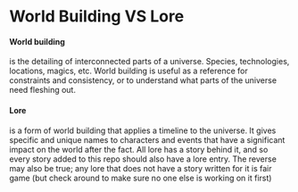 # World Building VS Lore
#### World building
is the detailing of interconnected parts of a universe. Species, technologies, locations, magics, etc. 
World building is useful as a reference for constraints and consistency, or to understand what parts of the universe need fleshing out.
#### Lore
is a form of world building that applies a timeline to the universe. It gives specific and unique names to characters and events that have a significant impact on the world after the fact. 
All lore has a story behind it, and so every story added to this repo should also have a lore entry. The reverse may also be true; any lore that does not have a story written for it is fair game (but check around to make sure no one else is working on it first)